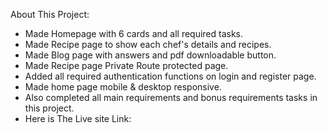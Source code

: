 About This Project:

* Made Homepage with 6 cards and all required tasks.
* Made Recipe page to show each chef's details and recipes.
* Made Blog page with answers and pdf downloadable button.
* Made Recipe page Private Route protected page.
* Added all required authentication functions on login and register page.
* Made home page mobile & desktop responsive.
* Also completed all main requirements and bonus requirements tasks in this project. 
* Here is The Live site Link: 